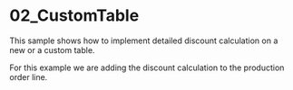 # 02_CustomTable

This sample shows how to implement detailed discount calculation on a new or a custom table.

For this example we are adding the discount calculation to the production order line.